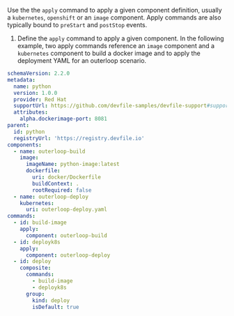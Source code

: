 Use the the `apply` command to apply a given component definition,
usually a `kubernetes`, `openshift` or an `image` component. Apply
commands are also typically bound to `preStart` and `postStop` events.

1.  Define the `apply` command to apply a given component. In the
    following example, two apply commands reference an `image` component
    and a `kubernetes` component to build a docker image and to apply
    the deployment YAML for an outerloop scenario.

```yaml
schemaVersion: 2.2.0
metadata:
  name: python
  version: 1.0.0
  provider: Red Hat
  supportUrl: https://github.com/devfile-samples/devfile-support#support-information
  attributes:
    alpha.dockerimage-port: 8081
parent:
  id: python
  registryUrl: 'https://registry.devfile.io'
components:
  - name: outerloop-build
    image:
      imageName: python-image:latest
      dockerfile:
        uri: docker/Dockerfile
        buildContext: .
        rootRequired: false
  - name: outerloop-deploy
    kubernetes:
      uri: outerloop-deploy.yaml
commands:
  - id: build-image
    apply:
      component: outerloop-build
  - id: deployk8s
    apply:
      component: outerloop-deploy
  - id: deploy
    composite:
      commands:
        - build-image
        - deployk8s
      group:
        kind: deploy
        isDefault: true
```
